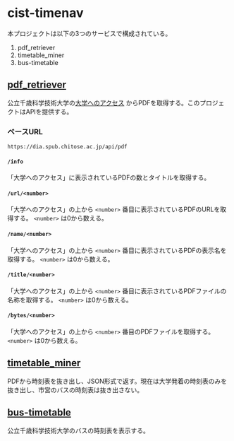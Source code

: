 # cist-timenav

本プロジェクトは以下の3つのサービスで構成されている。

1. pdf_retriever
2. timetable_miner
3. bus-timetable

## [pdf_retriever](https://github.com/k-oketa/cist-timenav/tree/develop/pdf_retriever)

公立千歳科学技術大学の[大学へのアクセス](https://www.chitose.ac.jp/info/access) からPDFを取得する。このプロジェクトはAPIを提供する。

### ベースURL

```
https://dia.spub.chitose.ac.jp/api/pdf
```

#### `/info`
「大学へのアクセス」に表示されているPDFの数とタイトルを取得する。


#### `/url/<number>`
「大学へのアクセス」の上から `<number>` 番目に表示されているPDFのURLを取得する。 `<number>` は0から数える。


#### `/name/<number>`
「大学へのアクセス」の上から `<number>` 番目に表示されているPDFの表示名を取得する。 `<number>` は0から数える。


#### `/title/<number>`
「大学へのアクセス」の上から `<number>` 番目に表示されているPDFファイルの名称を取得する。 `<number>` は0から数える。


#### `/bytes/<number>`
「大学へのアクセス」の上から `<number>` 番目のPDFファイルを取得する。 `<number>` は0から数える。



## [timetable_miner](https://github.com/k-oketa/cist-timenav/tree/develop/timetable_miner)

PDFから時刻表を抜き出し、JSON形式で返す。現在は大学発着の時刻表のみを抜き出し、市営のバスの時刻表は抜き出さない。

## [bus-timetable](https://github.com/k-oketa/cist-timenav/tree/develop/bus-timetable)

公立千歳科学技術大学のバスの時刻表を表示する。